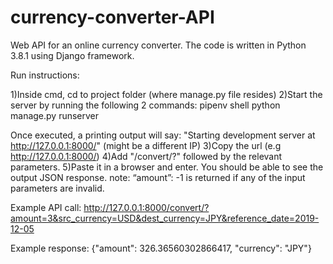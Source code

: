 # currency-converter-API
Web API for an online currency converter.
The code is written in Python 3.8.1 using Django framework.

Run instructions:

1)Inside cmd, cd to project folder (where manage.py file resides)
2)Start the server by running the following 2 commands:
pipenv shell
python manage.py runserver

Once executed, a printing output will say:
"Starting development server at http://127.0.0.1:8000/" (might be a different IP)
3)Copy the url (e.g http://127.0.0.1:8000/)
4)Add "/convert/?" followed by the relevant parameters.
5)Paste it in a browser and enter. You should be able to see the output JSON response.
note: “amount”: -1 is returned if any of the input parameters are invalid.

Example API call:
http://127.0.0.1:8000/convert/?amount=3&src_currency=USD&dest_currency=JPY&reference_date=2019-12-05

Example response:
{"amount": 326.36560302866417, "currency": "JPY"}
